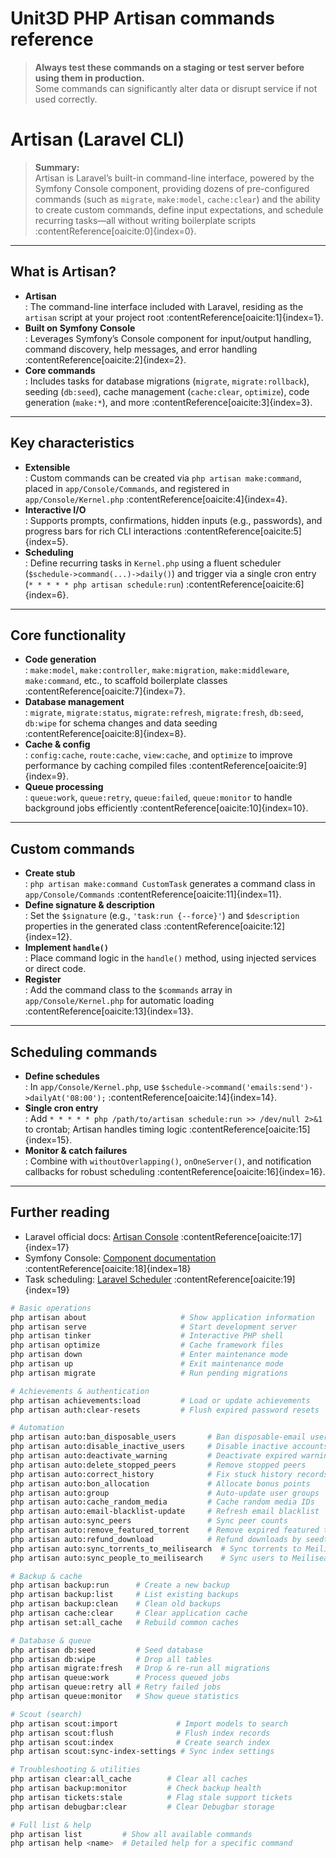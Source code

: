 # Unit3D PHP Artisan commands reference

> **Always test these commands on a staging or test server before using them in production.**  
> Some commands can significantly alter data or disrupt service if not used correctly.




# Artisan (Laravel CLI)

> **Summary:**  
> Artisan is Laravel’s built-in command-line interface, powered by the Symfony Console component, providing dozens of pre-configured commands (such as `migrate`, `make:model`, `cache:clear`) and the ability to create custom commands, define input expectations, and schedule recurring tasks—all without writing boilerplate scripts :contentReference[oaicite:0]{index=0}.

---

## What is Artisan?

- **Artisan**  
  : The command-line interface included with Laravel, residing as the `artisan` script at your project root :contentReference[oaicite:1]{index=1}.  
- **Built on Symfony Console**  
  : Leverages Symfony’s Console component for input/output handling, command discovery, help messages, and error handling :contentReference[oaicite:2]{index=2}.  
- **Core commands**  
  : Includes tasks for database migrations (`migrate`, `migrate:rollback`), seeding (`db:seed`), cache management (`cache:clear`, `optimize`), code generation (`make:*`), and more :contentReference[oaicite:3]{index=3}.

---

## Key characteristics

- **Extensible**  
  : Custom commands can be created via `php artisan make:command`, placed in `app/Console/Commands`, and registered in `app/Console/Kernel.php` :contentReference[oaicite:4]{index=4}.  
- **Interactive I/O**  
  : Supports prompts, confirmations, hidden inputs (e.g., passwords), and progress bars for rich CLI interactions :contentReference[oaicite:5]{index=5}.  
- **Scheduling**  
  : Define recurring tasks in `Kernel.php` using a fluent scheduler (`$schedule->command(...)->daily()`) and trigger via a single cron entry (`* * * * * php artisan schedule:run`) :contentReference[oaicite:6]{index=6}.

---

## Core functionality

- **Code generation**  
  : `make:model`, `make:controller`, `make:migration`, `make:middleware`, `make:command`, etc., to scaffold boilerplate classes :contentReference[oaicite:7]{index=7}.  
- **Database management**  
  : `migrate`, `migrate:status`, `migrate:refresh`, `migrate:fresh`, `db:seed`, `db:wipe` for schema changes and data seeding :contentReference[oaicite:8]{index=8}.  
- **Cache & config**  
  : `config:cache`, `route:cache`, `view:cache`, and `optimize` to improve performance by caching compiled files :contentReference[oaicite:9]{index=9}.  
- **Queue processing**  
  : `queue:work`, `queue:retry`, `queue:failed`, `queue:monitor` to handle background jobs efficiently :contentReference[oaicite:10]{index=10}.  

---

## Custom commands

- **Create stub**  
  : `php artisan make:command CustomTask` generates a command class in `app/Console/Commands` :contentReference[oaicite:11]{index=11}.  
- **Define signature & description**  
  : Set the `$signature` (e.g., `'task:run {--force}'`) and `$description` properties in the generated class :contentReference[oaicite:12]{index=12}.  
- **Implement `handle()`**  
  : Place command logic in the `handle()` method, using injected services or direct code.  
- **Register**  
  : Add the command class to the `$commands` array in `app/Console/Kernel.php` for automatic loading :contentReference[oaicite:13]{index=13}.

---

## Scheduling commands

- **Define schedules**  
  : In `app/Console/Kernel.php`, use `$schedule->command('emails:send')->dailyAt('08:00');` :contentReference[oaicite:14]{index=14}.  
- **Single cron entry**  
  : Add `* * * * * php /path/to/artisan schedule:run >> /dev/null 2>&1` to crontab; Artisan handles timing logic :contentReference[oaicite:15]{index=15}.  
- **Monitor & catch failures**  
  : Combine with `withoutOverlapping()`, `onOneServer()`, and notification callbacks for robust scheduling :contentReference[oaicite:16]{index=16}.

---

## Further reading

- Laravel official docs: [Artisan Console](https://laravel.com/docs/artisan) :contentReference[oaicite:17]{index=17}  
- Symfony Console: [Component documentation](https://symfony.com/doc/current/components/console.html) :contentReference[oaicite:18]{index=18}  
- Task scheduling: [Laravel Scheduler](https://laravel.com/docs/scheduling) :contentReference[oaicite:19]{index=19}  










```bash
# Basic operations
php artisan about                     # Show application information
php artisan serve                     # Start development server
php artisan tinker                    # Interactive PHP shell
php artisan optimize                  # Cache framework files
php artisan down                      # Enter maintenance mode
php artisan up                        # Exit maintenance mode
php artisan migrate                   # Run pending migrations

# Achievements & authentication
php artisan achievements:load         # Load or update achievements
php artisan auth:clear-resets         # Flush expired password resets

# Automation
php artisan auto:ban_disposable_users       # Ban disposable-email users
php artisan auto:disable_inactive_users     # Disable inactive accounts
php artisan auto:deactivate_warning         # Deactivate expired warnings
php artisan auto:delete_stopped_peers       # Remove stopped peers
php artisan auto:correct_history            # Fix stuck history records
php artisan auto:bon_allocation             # Allocate bonus points
php artisan auto:group                      # Auto-update user groups
php artisan auto:cache_random_media         # Cache random media IDs
php artisan auto:email-blacklist-update     # Refresh email blacklist
php artisan auto:sync_peers                 # Sync peer counts
php artisan auto:remove_featured_torrent    # Remove expired featured torrents
php artisan auto:refund_download            # Refund downloads by seedtime
php artisan auto:sync_torrents_to_meilisearch  # Sync torrents to Meilisearch
php artisan auto:sync_people_to_meilisearch    # Sync users to Meilisearch

# Backup & cache
php artisan backup:run      # Create a new backup
php artisan backup:list     # List existing backups
php artisan backup:clean    # Clean old backups
php artisan cache:clear     # Clear application cache
php artisan set:all_cache   # Rebuild common caches

# Database & queue
php artisan db:seed         # Seed database
php artisan db:wipe         # Drop all tables
php artisan migrate:fresh   # Drop & re-run all migrations
php artisan queue:work      # Process queued jobs
php artisan queue:retry all # Retry failed jobs
php artisan queue:monitor   # Show queue statistics

# Scout (search)
php artisan scout:import             # Import models to search
php artisan scout:flush              # Flush index records
php artisan scout:index              # Create search index
php artisan scout:sync-index-settings # Sync index settings

# Troubleshooting & utilities
php artisan clear:all_cache        # Clear all caches
php artisan backup:monitor         # Check backup health
php artisan tickets:stale          # Flag stale support tickets
php artisan debugbar:clear         # Clear Debugbar storage

# Full list & help
php artisan list         # Show all available commands
php artisan help <name>  # Detailed help for a specific command
```
